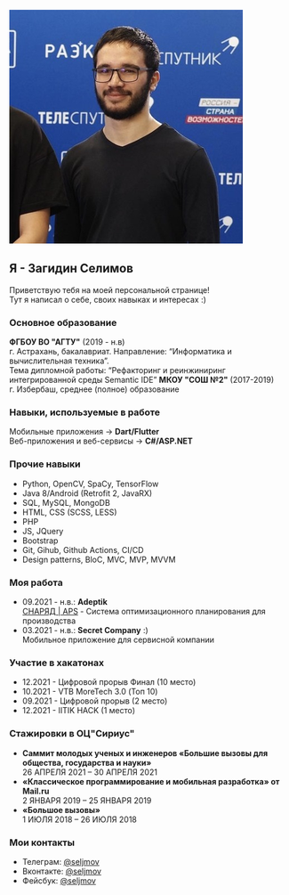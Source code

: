 ![im](im-420.jpg)

## Я - Загидин Селимов

Приветствую тебя на моей персональной странице!  
Тут я написал о себе, своих навыках и интересах :)

### Основное образование
**ФГБОУ ВО "АГТУ"** (2019 - н.в)  
г. Астрахань, бакалавриат.
Направление: “Информатика и
вычислительная техника”.  
Тема дипломной работы: “Рефакторинг и
реинжиниринг интегрированной среды
Semantic IDE”
**МКОУ "СОШ №2"** (2017-2019)  
г. Избербаш, среднее (полное)
образование

### Навыки, используемые в работе
Мобильные приложения -> **Dart/Flutter**  
Веб-приложения и веб-сервисы -> **C#/ASP.NET**

### Прочие навыки
- Python, OpenCV, SpaCy, TensorFlow
- Java 8/Android (Retrofit 2, JavaRX)
- SQL, MySQL, MongoDB
- HTML, CSS (SCSS, LESS)
- PHP
- JS, JQuery
- Bootstrap
- Git, Gihub, Github Actions, CI/CD
- Design patterns, BloC, MVC, MVP, MVVM

### Моя работа
- 09.2021 - н.в.: **Adeptik**  
[СНАРЯД | APS](https://adeptik.com/snaryad-aps/) - Система оптимизационного планирования для производства
- 03.2021 - н.в.: **Secret Company** :)  
Мобильное приложение для сервисной компании

### Участие в хакатонах
- 12.2021 - Цифровой прорыв Финал (10 место)
- 10.2021 - VTB MoreTech 3.0 (Топ 10)
- 09.2021 - Цифровой прорыв (2 место)
- 12.2021 - IITIK HACK (1 место)

### Стажировки в ОЦ"Сириус"
- **Саммит молодых ученых и
инженеров «Большие вызовы для
общества, государства и науки»**  
26 АПРЕЛЯ 2021 – 30 АПРЕЛЯ 2021  
- **«Классическое
программирование и мобильная
разработка» от Mail.ru**  
2 ЯНВАРЯ 2019 – 25 ЯНВАРЯ 2019  
- **«Большое вызовы»**  
1 ИЮЛЯ 2018 – 26 ИЮЛЯ 2018  

### Мои контакты
- Телеграм: [@seljmov](https://t.me/seljmov)
- Вконтакте: [@seljmov](https://vk.com/seljmov)
- Фейсбук: [@seljmov](https://facebook.com/seljmov)